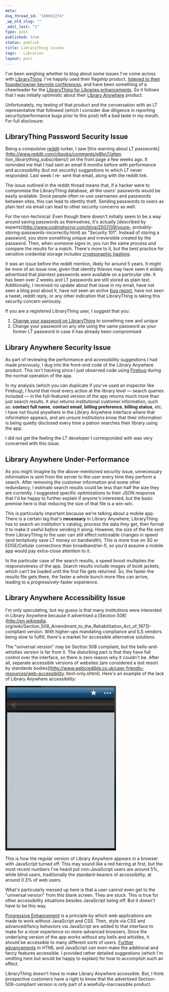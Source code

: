 ```yaml
--- 
meta: 
dsq_thread_id: "189032274" 
_wp_old_slug: "" 
_edit_last: "1" 
type: post 
published: true 
status: publish 
title: LibraryThing Issues 
tags: - Libraries 
layout: post 
--- 
```


I've been weighing whether to blog about some issues I've come across with [LibraryThing](http://www.librarything.com/). I've happily used their flagship product, [listened to their founder/owner keynote conferences](http://www.ala.org/ala/mgrps/divs/lita/litaevents/litaforum2008/2008forumkeynote.cfm), and have been something of a cheerleader for the [LibraryThing for Libraries enhancements](http://www.librarything.com/forlibraries/). So it follows that I was initially optimistic about their [Library Anywhere](http://www.libanywhere.com/) product.

Unfortunately, my testing of that product and the conversation with an LT representative that followed (which I consider due diligence in reporting security/performance bugs prior to this post) left a bad taste in my mouth. For full disclosure: 

## LibraryThing Password Security Issue

Being a compulsive [reddit](http://www.reddit.com/)-lurker, I saw [this warning about LT passwords](http://www.reddit.com/r/books/comments/e8hn7/atten tion_librarything_subscribers/) on the front page a few weeks ago. It reminded me that I had sent an email 6 months before with performance and accessibility (but not security) suggestions to which LT never responded. Last week I re- sent that email, along with the reddit link.

The issue outlined in the reddit thread means that, if a hacker were to compromise the LibraryThing database, all the users' passwords would be easily available. Since people often re-use usernames and passwords between sites, this can lead to identity theft. Sending passwords to users as plain text via email can lead to other security concerns as well.

For the non-technical: Even though there doesn't initially seem to be a way around saving passwords as themselves, it's actually [described by experts](http://www.codinghorror.com/blog/2007/09/youre- probably-storing-passwords-incorrectly.html) as "Security 101". Instead of storing a password, you store something unique and irreversible created by the password. Then, when someone signs in, you run the same process and compare the results for a match. There's more to it, but the best practice for sensitive credential storage includes [cryptographic hashing](http://en.wikipedia.org/wiki/Cryptographic_hash_function).

It was an issue before the reddit mention, likely for around 5 years. It might be more of an issue now, given that identity thieves may have seen it widely advertised that plaintext passwords were available on a particular site. It has been over 2 weeks and LT passwords are still stored as plain text. Additionally, I received no update about that issue in my email, have not seen a blog post about it, have not seen an _active_ [bug report](http://www.librarything.com/topic/47341), have not seen a tweet, reddit reply, or any other indication that LibraryThing is taking this security concern seriously.

If you are a registered LibraryThing user, I suggest that you:

  1. [Change your password on LibraryThing](http://www.librarything.com/changesomething.php) to something new and unique
  2. Change your password on any site using the same password as your former LT password in case it has already been compromised

## Library Anywhere Security Issue

As part of reviewing the performance and accessibility suggestions I had made previously, I dug into the front-end code of the Library Anywhere product. This isn't hacking since I just observed code using [Firebug](http://getfirebug.com/) during the normal operation of the app.

In my analysis (which you can duplicate if you've used an inspector like Firebug), I found that most every action at the library level — search queries included — in the full-featured version of the app returns much more than just search results. It also returns institutional customer information, such as: **contact full name**, **contact email**, **billing preference**, **billing status**, etc. I have not found anywhere in the Library Anywhere interface where that information appears, and am unsure institutions know that their information is being quietly disclosed every time a patron searches their library using the app.

I did not get the feeling the LT developer I corresponded with was very concerned with this issue.

## Library Anywhere Under-Performance

As you might imagine by the above-mentioned security issue, unnecessary information is sent from the server to the user every time they perform a search. After removing the customer information and some other redundancy, I estimate search results could be less than half the size they are currently. I suggested specific optimizations to their JSON response that I'd be happy to further explain if anyone's interested, but the basic premise here is that reducing the size of that file is a win-win.

This is particularly important because we're talking about a mobile app. There is a certain lag that's **necessary** in Library Anywhere; LibraryThing has to search an institution's catalog, process the data they get, then format it to make it useful _before_ sending it along. However, the size of the file sent from LibraryThing to the user can still effect noticeable changes in speed (and tentatively save LT money on bandwidth). This is more true on 3G or EDGE/Cellular connections than broadband/wi-fi, so you'd assume a mobile app would pay extra-close attention to it.

In the particular case of the search results, a speed boost multiplies the responsiveness of the app. Search results include images of book jackets, which can't be loaded until the first file gets returned. So, the faster the results file gets there, the faster a whole bunch more files can arrive, leading to a progressively-faster experience.

## Library Anywhere Accessibility Issue

I'm only speculating, but my guess is that many institutions were interested in Library Anywhere because it advertised a [Section 508](http://en.wikipedia. org/wiki/Section_508_Amendment_to_the_Rehabilitation_Act_of_1973)-compliant version. With higher-ups mandating compliance and ILS vendors being slow to fulfill, there's a market for accessible alternative solutions.

The "universal version" may be Section 508 compliant, but the bells-and-whistles version is far from it. The disturbing part is that they have full control over the interface, so there is zero reason why it couldn't be. After all, separate accessible versions of websites [are considered a last resort by standards bodies](http://www.webcredible.co.uk/user-friendly-resources/web-accessibility /text-only.shtml). Here's an example of the lack of Library Anywhere accessibility:

[![](/images/lanojs.png)](/images/lanojs.png)

This is how the regular version of Library Anywhere appears in a browser with JavaScript turned off. This may sound like a red herring at first, but the most recent numbers I've heard put non-JavaScript users are around 5%, while blind users, traditionally the standard-bearers of accessibility, at around 0.3% of web users.

What's particularly messed up here is that a user cannot even get to the "universal version" from this blank screen. They are stuck. This is true for other accessibility situations besides JavaScript being off. But it doesn't have to be this way.

[Progressive Enhancement](http://en.wikipedia.org/wiki/Progressive_enhancement) is a principle by which web applications are made to work without JavaScript and CSS. Then, style via CSS and advanced/fancy behaviors via JavaScript are added to that interface to make for a nicer experience on more-advanced browsers. Since the underlying version of the app works without any bells and whistles, it should be accessible to many different sorts of users. [Further advancements](http://en.wikipedia.org/wiki/WAI-ARIA) in HTML and JavaScript can even make the additional and fancy features accessible. I provided rather detailed suggestions (which I'm omitting here but would be happy to explain) for how to accomplish such an effect.

LibraryThing doesn't _have_ to make Library Anywhere accessible. But, I think prospective customers have a right to know that the advertised Section-508-compliant version is only part of a woefully-inaccessible product.